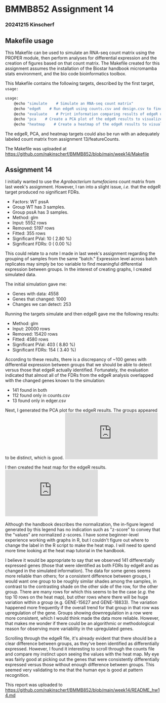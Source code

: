 # BMMB852 Assignment 14
### 20241215 Kinscherf

## Makefile usage
This Makefile can be used to simulate an RNA-seq count matrix using the PROPER module, then perform analyses for differential expression and the creation of figures based on that count matrix. The Makefile created for this assignment assumes the installation of the Biostar handbook micromamba stats environment, and the bio code bioinformatics toolbox.

This Makefile contains the following targets, described by the first target, ```usage:```
```bash
usage:
	@echo "simulate    # Simulate an RNA-seq count matrix"
	@echo "edgeR    # Run edgeR using counts.csv and design.csv to find differential expression"
	@echo "evaluate    # Print information comparing results of edgeR using simulated data with known changes in simulated data"
	@echo "pca    # Create a PCA plot of the edgeR results to visualize consistency within groups"
	@echo "heatmap    # Create a heatmap of the edgeR results to visualize patterns of differential expression"
```

The edgeR, PCA, and heatmap targets could also be run with an adequately labeled count matrix from assignment 13/featureCounts.

The Makefile was uploaded at https://github.com/nakinscherf/BMMB852/blob/main/week14/Makefile

## Assignment 14
I initially wanted to use the *Agrobacterium tumefaciens* count matrix from last week's assignment. However, I ran into a slight issue, *i.e.* that the edgeR target produced no significant FDRs.

- Factors: WT pssA 
- Group WT has 3 samples.
- Group pssA has 3 samples.
- Method: glm 
- Input: 5552 rows
- Removed: 5197 rows
- Fitted: 355 rows
- Significant PVal:   10 ( 2.80 %)
- Significant FDRs:    0 ( 0.00 %)

This could relate to a note I made in last week's assignment regarding the grouping of samples from the same "batch." Expression level across batch replicates may simply be too variable to find meaningful differential expression between groups. In the interest of creating graphs, I created simulated data.

The initial simulation gave me:
- Genes with data: 4558 
- Genes that changed: 1000 
- Changes we can detect: 253

Running the targets simulate and then edgeR gave me the following results:
- Method: glm 
- Input: 20000 rows
- Removed: 15420 rows
- Fitted: 4580 rows
- Significant PVal:  403 ( 8.80 %)
- Significant FDRs:  154 ( 3.40 %)

According to these results, there is a discrepancy of ~100 genes with differential expression between groups that we should be able to detect versus those that edgeR actually identified. Fortunately, the evaluation indicated that almost all of the FDRs from the edgeR analysis overlapped with the changed genes known to the simulation:
- 141 found in both
- 112 found only in counts.csv 
- 13 found only in edger.csv

Next, I generated the PCA plot for the edgeR results. The groups appeared to be distinct, which is good.
![pca.pdf](https://github.com/nakinscherf/BMMB852/blob/main/week14/pca.pdf)

I then created the heat map for the edgeR results.
![heatmap.pdf](https://github.com/nakinscherf/BMMB852/blob/main/week14/heatmap.pdf)

Although the handbook describes the normalization, the in-figure legend generated by this legend has no indication such as "z-score" to convey that the "values" are normalized z-scores. I have some beginner-level experience working with graphs in R, but I couldn't figure out where to change the label in the R script to make the heat map. I will need to spend more time looking at the heat map tutorial in the handbook.

I believe it would be appropriate to say that we observed 141 differentially expressed genes (those that were identified as both FDRs by edgeR and as changed in the simulated information). The data for some genes seems more reliable than others; for a consistent difference between groups, I would want one group to be roughly similar shades among the samples, in contrast to the contrasting shade on the other side of the row, for the other group. There are many rows for which this seems to be the case (*e.g.* the top 10 rows on the heat map), but other rows where there will be huge variation within a group (e.g. GENE-15627 and GENE-18833). The variation happened more frequently if the overall trend for that group in that row was upregulation of the gene. Groups showing downregulation in a row were more consistent, which I would think made the data more reliable. However, that makes me wonder if there could be an algorithmic or methodological reason for observing more variability in the upregulated genes.

Scrolling through the edgeR file, it's already evident that there should be a clear difference between groups, as they've been identified as differentially expressed. However, I found it interesting to scroll through the counts file and compare my instinct upon seeing the values with the heat map. My eye was fairly good at picking out the genes that were consistently differentially expressed versus those without enough difference between groups. This seemed very validating to me that the human eye is good at pattern recognition.

This report was uploaded to https://github.com/nakinscherf/BMMB852/blob/main/week14/README_hw14.md